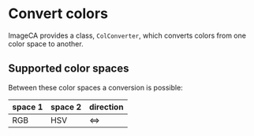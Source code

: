 # Convert colors

ImageCA provides a class, `ColConverter`, which converts colors from one color space to another.

## Supported color spaces

Between these color spaces a conversion is possible:

| space 1 | space 2 | direction |
| ------- | ------- | --------- |
| RGB     | HSV     | <=>       |
